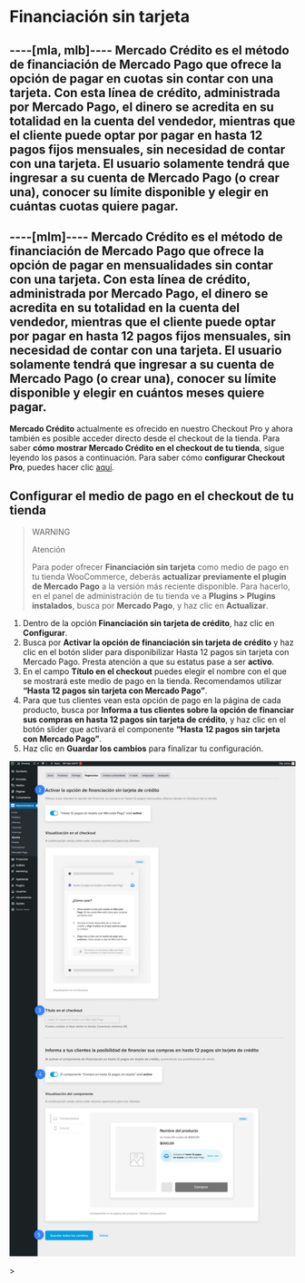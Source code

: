 
# Financiación sin tarjeta
----[mla, mlb]----
**Mercado Crédito** es el método de financiación de Mercado Pago que ofrece la opción de pagar en cuotas sin contar con una tarjeta.
Con esta línea de crédito, administrada por Mercado Pago, el dinero se acredita en su totalidad en la cuenta del vendedor, mientras que el cliente puede optar por pagar en hasta 12 pagos fijos mensuales, sin necesidad de contar con una tarjeta. El usuario solamente tendrá que ingresar a su cuenta de Mercado Pago (o crear una), conocer su límite disponible y elegir en cuántas cuotas quiere pagar.
------------
----[mlm]----
**Mercado Crédito** es el método de financiación de Mercado Pago que ofrece la opción de pagar en mensualidades sin contar con una tarjeta.
Con esta línea de crédito, administrada por Mercado Pago, el dinero se acredita en su totalidad en la cuenta del vendedor, mientras que el cliente puede optar por pagar en hasta 12 pagos fijos mensuales, sin necesidad de contar con una tarjeta. El usuario solamente tendrá que ingresar a su cuenta de Mercado Pago (o crear una), conocer su límite disponible y elegir en cuántos meses quiere pagar.
------------
 
**Mercado Crédito** actualmente es ofrecido en nuestro Checkout Pro y ahora también es posible acceder directo desde el checkout de la tienda. Para saber **cómo mostrar Mercado Crédito en el checkout de tu tienda**, sigue leyendo los pasos a continuación. Para saber cómo **configurar Checkout Pro**, puedes hacer clic [aquí](/developers/es/docs/woocommerce/payments-configuration/checkout-pro).

## Configurar el medio de pago en el checkout de tu tienda

> WARNING
>
> Atención
>
> Para poder ofrecer **Financiación sin tarjeta** como medio de pago en tu tienda WooCommerce, deberás **actualizar previamente el plugin de Mercado Pago** a la versión más reciente disponible. Para hacerlo, en el panel de administración de tu tienda ve a **Plugins > Plugins instalados**, busca por **Mercado Pago**, y haz clic en **Actualizar**.


1. Dentro de la opción **Financiación sin tarjeta de crédito**, haz clic en **Configurar**.
2. Busca por **Activar la opción de financiación sin tarjeta de crédito** y haz clic en el botón slider para disponibilizar Hasta 12 pagos sin tarjeta con Mercado Pago. Presta atención a que su estatus pase a ser **activo**.
3. En el campo **Título en el checkout** puedes elegir el nombre con el que se mostrará este medio de pago en la tienda. Recomendamos utilizar **“Hasta 12 pagos sin tarjeta con Mercado Pago”**.
4. Para que tus clientes vean esta opción de pago en la página de cada producto, busca por **Informa a tus clientes sobre la opción de financiar sus compras en hasta 12 pagos sin tarjeta de crédito**, y haz clic en el botón slider que activará el componente **“Hasta 12 pagos sin tarjeta con Mercado Pago”**.
5. Haz clic en **Guardar los cambios** para finalizar tu configuración.

<center>

![woo-credits-admin-es](/images/woocomerce/woo-credits-admin-es.png)

</center>>
